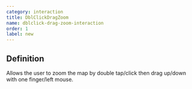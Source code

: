 ```yaml
---
category: interaction
title: DblClickDragZoom
name: dblclick-drag-zoom-interaction
order: 1
label: new
---
```


## Definition

Allows the user to zoom the map by double tap/click then drag up/down with one 
finger/left mouse.
